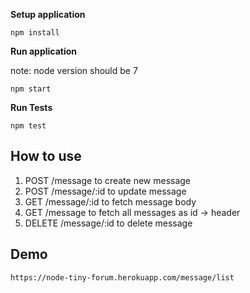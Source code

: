 **Setup application**

`npm install`

**Run application**
 
 note: node version should be 7
 
`npm start`

**Run Tests**

`npm test`

## How to use

1. POST /message to create new message
2. POST /message/:id to update message
3. GET /message/:id to fetch message body
4. GET /message to fetch all messages as id -> header
5. DELETE /message/:id to delete message

## Demo
    https://node-tiny-forum.herokuapp.com/message/list
    